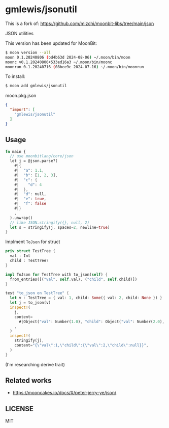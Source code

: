 # gmlewis/jsonutil

This is a fork of: https://github.com/mizchi/moonbit-libs/tree/main/json

JSON utilities

This version has been updated for MoonBit:

```bash
$ moon version --all
moon 0.1.20240806 (bd4b63d 2024-08-06) ~/.moon/bin/moon
moonc v0.1.20240806+533ed16a3 ~/.moon/bin/moonc
moonrun 0.1.20240716 (08bce9c 2024-07-16) ~/.moon/bin/moonrun
```

To install:

```bash
$ moon add gmlewis/jsonutil
```

moon.pkg.json

```json
{
  "import": [
    "gmlewis/jsonutil"
  ]
}
```

## Usage

```rust
fn main {
  // use moonbitlang/core/json
  let j = @json.parse?(
    #|{
    #|  "a": 1.1,
    #|  "b": [1, 2, 3],
    #|  "c": {
    #|    "d": 4
    #|  },
    #|  "d": null,
    #|  "e": true,
    #|  "f": false
    #|}
    ,
  ).unwrap()
  // like JSON.stringify({}, null, 2)
  let s = stringify(j, spaces=2, newline=true)
}
```

Implment `ToJson` for struct

```rust
priv struct TestTree {
  val : Int
  child : TestTree?
}

impl ToJson for TestTree with to_json(self) {
  from_entries([("val", self.val), ("child", self.child)])
}

test "to_json on TestTree" {
  let v : TestTree = { val: 1, child: Some({ val: 2, child: None }) }
  let j = to_json(v)
  inspect!(
    j,
    content=
      #|Object("val": Number(1.0), "child": Object("val": Number(2.0), "child": Null})})
    ,
  )
  inspect!(
    stringify(j),
    content="{\"val\":1,\"child\":{\"val\":2,\"child\":null}}",
  )
}
```

(I'm researching derive trait)

## Related works

- https://mooncakes.io/docs/#/peter-jerry-ye/json/

## LICENSE

MIT
